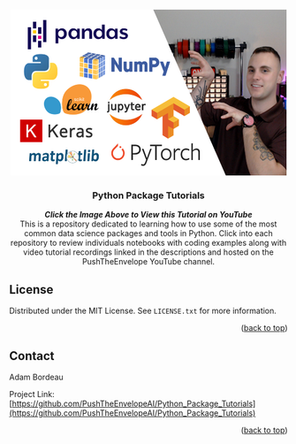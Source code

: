 <!-- PROJECT LOGO -->
<br />
<div align="center">
  <a href="https://www.youtube.com/watch?v=uZQeBw_G9-8">
    <img src="images/tools_and_packages.png" alt="Logo" width="500" height="300">
  </a>

<h3 align="center">Python Package Tutorials</h3>

  <p align="center">
    <i><b>Click the Image Above to View this Tutorial on YouTube</b></i>
    <br />
    This is a repository dedicated to learning how to use some of the most common data science packages and tools in Python. Click into each repository to review individuals notebooks with coding examples along with video tutorial recordings linked in the descriptions and hosted on the PushTheEnvelope YouTube channel.
    <br />
  </p>
</div>



<!-- LICENSE -->
## License

Distributed under the MIT License. See `LICENSE.txt` for more information.

<p align="right">(<a href="#top">back to top</a>)</p>



<!-- CONTACT -->
## Contact

Adam Bordeau

[linkedin-shield]: https://img.shields.io/badge/-LinkedIn-black.svg?style=for-the-badge&logo=linkedin&colorB=555
[linkedin-url]: https://linkedin.com/in/adam-bordeau-24912b241

Project Link: [https://github.com/PushTheEnvelopeAI/Python_Package_Tutorials](https://github.com/PushTheEnvelopeAI/Python_Package_Tutorials)

<p align="right">(<a href="#top">back to top</a>)</p>

